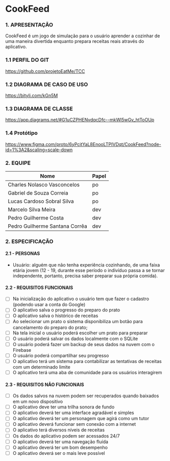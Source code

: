 # CookFeed

### 1. APRESENTAÇÃO
CookFeed é um jogo de simulação para o usuário aprender a cozinhar de uma maneira divertida enquanto prepara receitas reais através do aplicativo.

### 1.1 PERFIL DO GIT
https://github.com/projetoEatMe/TCC

### 1.2 DIAGRAMA DE CASO DE USO
https://bityli.com/kGn5M

### 1.3 DIAGRAMA DE CLASSE
https://app.diagrams.net/#G1uCZPHENvdqcDfc--mkWl5wGv_htToOUp

### 1.4 Protótipo
https://www.figma.com/proto/6yPcitYaL8EnooLTPIVDqt/CookFeed?node-id=1%3A2&scaling=scale-down

### 2. EQUIPE 
|Nome|Papel|
|--|--|
|Charles Nolasco Vasconcelos|po|
|Gabriel de Souza Correia|po|  
|Lucas Cardoso Sobral Silva|po|
|Marcelo Silva Meira|dev|  
|Pedro Guilherme Costa|dev|
|Pedro Guilherme Santana Corrêa|dev|


### 2. ESPECIFICAÇÃO 
#### 2.1 - PERSONAS 
- Usuário: alguém que não tenha experiência cozinhando, de uma faixa etária jovem (12 - 19, durante esse período o indivíduo passa a se tornar independente, portanto, precisa saber preparar sua própria comida).

#### 2.2 - REQUISITOS FUNCIONAIS

 - [ ] Na inicialização do aplicativo o usuário tem que  fazer o cadastro (podendo usar a conta do Google)
 - [ ] O aplicativo salva o progresso do preparo do prato
 - [ ] O aplicativo salva o histórico de receitas
 - [ ] Ao selecionar um prato o sistema disponibiliza um botão para cancelamento do preparo do prato;
 - [ ] Na tela inicial o usuário poderá escolher um prato para preparar
 - [ ] O usuário poderá salvar os dados localmente com o SQLite
 - [ ] O usuário poderá fazer um backup de seus dados na nuvem com o Firebase
 - [ ] O usuário poderá compartilhar seu progresso
 - [ ] O aplicativo terá um sistema para contabilizar as tentativas de receitas com um determinado limite
 - [ ] O aplicativo terá uma aba de comunidade para os usuários interagirem
  
#### 2.3 - REQUISITOS NÃO FUNCIONAIS
 - [ ] Os dados salvos na nuvem podem ser recuperados quando baixados em um novo dispositivo
 - [ ] O aplicativo deve ter uma trilha sonora de fundo
 - [ ] O aplicativo deverá ter uma interface agradável e simples
 - [ ] O aplicativo deverá ter um personagem que agirá como um tutor
 - [ ] O aplicativo deverá funcionar sem conexão com a internet
 - [ ] O aplicativo terá diversos níveis de receitas
 - [ ] Os dados do aplicativo podem ser acessados 24/7
 - [ ] O aplicativo deverá ter uma navegação fluída
 - [ ] O aplicativo deverá ter um bom desempenho
 - [ ] O aplicativo deverá ser o mais leve possível
